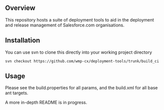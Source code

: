 ## Overview
This repository hosts a suite of deployment tools to aid in the deployment
and release management of Salesforce.com organisations.

## Installation
You can use svn to clone this directly into your working project directory

```svn checkout https://github.com/wmp-cx/deployment-tools/trunk/build_ci```

## Usage
Please see the build.properties for all params, and the build.xml for all base ant targets.

A more in-depth README is in progress.


